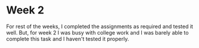 # Week 2

For rest of the weeks, I completed the assignments as required and tested it well. But, for week 2 I was busy with college work and I was barely able to complete this task and I haven't tested it properly.
